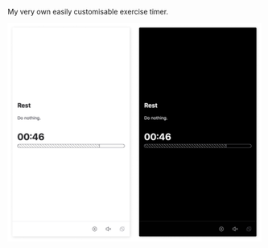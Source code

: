 My very own easily customisable exercise timer.

![Screenshots of the app, light mode and dark mode each.](./docs/screenshots.png)
